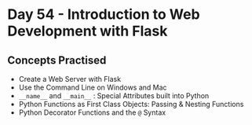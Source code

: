 # Day 54 - Introduction to Web Development with Flask
## Concepts Practised
- Create a Web Server with Flask
- Use the Command Line on Windows and Mac
- `__name__` and `__main__` : Special Attributes built into Python
- Python Functions as First Class Objects: Passing & Nesting Functions
- Python Decorator Functions and the `@` Syntax